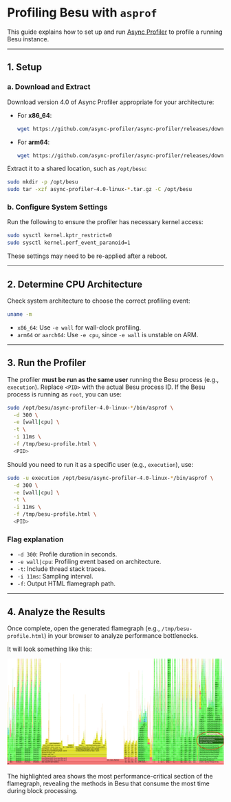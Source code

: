 # Profiling Besu with `asprof`

This guide explains how to set up and run [Async Profiler](https://github.com/jvm-profiling-tools/async-profiler) to profile a running Besu instance.

---

## 1. Setup

### a. Download and Extract

Download version 4.0 of Async Profiler appropriate for your architecture:

- For **x86_64**:
  ```bash
  wget https://github.com/async-profiler/async-profiler/releases/download/v4.0/async-profiler-4.0-linux-x64.tar.gz
  ```
- For **arm64**:
  ```bash
  wget https://github.com/async-profiler/async-profiler/releases/download/v4.0/async-profiler-4.0-linux-arm64.tar.gz
  ```

Extract it to a shared location, such as `/opt/besu`:

```bash
sudo mkdir -p /opt/besu
sudo tar -xzf async-profiler-4.0-linux-*.tar.gz -C /opt/besu
```

### b. Configure System Settings

Run the following to ensure the profiler has necessary kernel access:

```bash
sudo sysctl kernel.kptr_restrict=0
sudo sysctl kernel.perf_event_paranoid=1
```

These settings may need to be re-applied after a reboot.

---

## 2. Determine CPU Architecture

Check system architecture to choose the correct profiling event:

```bash
uname -m
```

- `x86_64`: Use `-e wall` for wall-clock profiling.
- `arm64` or `aarch64`: Use `-e cpu`, since `-e wall` is unstable on ARM.

---

## 3. Run the Profiler

The profiler **must be run as the same user** running the Besu process (e.g., `execution`). Replace `<PID>` with the actual Besu process ID. If the Besu process is running as `root`, you can use:

```bash
sudo /opt/besu/async-profiler-4.0-linux-*/bin/asprof \
  -d 300 \
  -e [wall|cpu] \
  -t \
  -i 11ms \
  -f /tmp/besu-profile.html \
  <PID>
```

Should you need to run it as a specific user (e.g., `execution`), use:

```bash
sudo -u execution /opt/besu/async-profiler-4.0-linux-*/bin/asprof \
  -d 300 \
  -e [wall|cpu] \
  -t \
  -i 11ms \
  -f /tmp/besu-profile.html \
  <PID>
```

### Flag explanation

- `-d 300`: Profile duration in seconds.
- `-e wall|cpu`: Profiling event based on architecture.
- `-t`: Include thread stack traces.
- `-i 11ms`: Sampling interval.
- `-f`: Output HTML flamegraph path.

---

## 4. Analyze the Results

Once complete, open the generated flamegraph (e.g., `/tmp/besu-profile.html`) in your browser to analyze performance bottlenecks.

It will look something like this:

![image](images/flamegraph_01.png)

The highlighted area shows the most performance-critical section of the flamegraph, revealing the methods in Besu that consume the most time during block processing.
